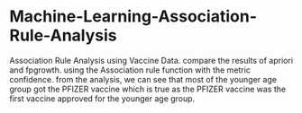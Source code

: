 # Machine-Learning-Association-Rule-Analysis
Association Rule Analysis using Vaccine Data. compare the results of apriori and fpgrowth. using the Association rule function with the metric confidence. from the analysis, we can see that most of the younger age group got the PFIZER vaccine which is true as the PFIZER vaccine was the first vaccine approved for the younger age group.
 
